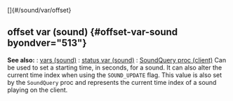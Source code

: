 []{#/sound/var/offset}
## offset var (sound) {#offset-var-sound byondver="513"}
**See also:**
:   [vars (sound)](#/sound/var)
:   [status var (sound)](#/sound/var/status)
:   [SoundQuery proc (client)](#/client/proc/SoundQuery)
Can be used to set a starting time, in seconds, for a sound. It can also
alter the current time index when using the `SOUND_UPDATE` flag.
This value is also set by the `SoundQuery` proc and represents the
current time index of a sound playing on the client.